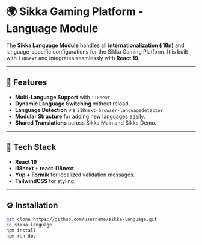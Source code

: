 # 🌍 Sikka Gaming Platform - Language Module

The **Sikka Language Module** handles all **internationalization (i18n)** and language-specific configurations for the Sikka Gaming Platform. It is built with `i18next` and integrates seamlessly with **React 19**.

---

## 🚀 Features
- **Multi-Language Support** with `i18next`.
- **Dynamic Language Switching** without reload.
- **Language Detection** via `i18next-browser-languagedetector`.
- **Modular Structure** for adding new languages easily.
- **Shared Translations** across Sikka Main and Sikka Demo.

---

## 📱 Tech Stack
- **React 19**
- **i18next + react-i18next**
- **Yup + Formik** for localized validation messages.
- **TailwindCSS** for styling.

---

## ⚙️ Installation
```bash
git clone https://github.com/username/sikka-language.git
cd sikka-language
npm install
npm run dev
